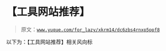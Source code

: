 # 【工具网站推荐】

> 原文：[`www.yuque.com/for_lazy/xkrm14/dc6zbs4rnxp5ppf8`](https://www.yuque.com/for_lazy/xkrm14/dc6zbs4rnxp5ppf8)

以下为：【工具网站推荐】相关风向标 


